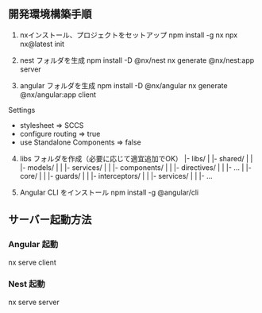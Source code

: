## 開発環境構築手順

1. nxインストール、プロジェクトをセットアップ
npm install -g nx
npx nx@latest init

2. nest フォルダを生成
npm install -D @nx/nest
nx generate @nx/nest:app server

3. angular フォルダを生成
npm install -D @nx/angular
nx generate @nx/angular:app client

Settings
- stylesheet => SCCS
- configure routing => true
- use Standalone Components => false 

4. libs フォルダを作成（必要に応じて適宜追加でOK）
  |- libs/
  |  |- shared/
  |  |  |- models/
  |  |  |- services/
  |  |  |- components/
  |  |  |- directives/
  |  |  |- ...
  |  |- core/
  |  |  |- guards/
  |  |  |- interceptors/
  |  |  |- services/
  |  |  |- ...

5. Angular CLI をインストール
npm install -g @angular/cli

## サーバー起動方法

### Angular 起動
nx serve client

### Nest 起動
nx serve server